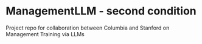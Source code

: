 # ManagementLLM - second condition
Project repo for collaboration between Columbia and Stanford on Management Training via LLMs
